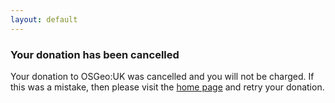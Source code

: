 ```yaml
---
layout: default
---
```


### Your donation has been cancelled

Your donation to OSGeo:UK was cancelled and you will not be charged. If this was a mistake, then please visit the [home page](http://uk.osgeo.org) and retry your donation.
